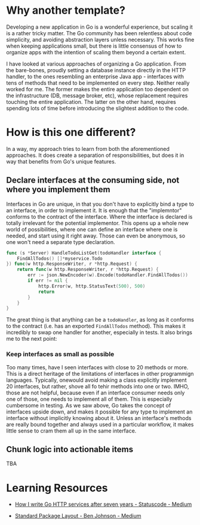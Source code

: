 # Why another template?

Developing a new application in Go is a wonderful experience, but scaling it is a rather tricky matter. The Go community has been relentless about code simplicity, and avoiding abstraction layers unless necessary. This works fine when keeping applications small, but there is little consensus of how to organize apps with the intention of scaling them beyond a certain extent.

I have looked at various approaches of organizing a Go application. From the bare-bones, proudly setting a database instance directly in the HTTP handler, to the ones resembling an enterprise Java app - interfaces with tens of methods that need to be implemented on every step. Neither really worked for me. The former makes the entire application too dependent on the infrastructure (DB, message broker, etc), whose replacement requires touching the entire application. The latter on the other hand, requires spending lots of time before introducing the slightest addition to the code.

# How is this one different?

In a way, my approach tries to learn from both the aforementioned approaches. It does create a separation of responsibilities, but does it in way that benefits from Go's unique features.

## Declare interfaces at the consuming side, not where you implement them

Interfaces in Go are unique, in that you don't have to explicitly bind a type to an interface, in order to implement it. It is enough that the "implemntor" conforms to the contract of the interface. Where the interface is declared is totally irrelevant for the potential implementor. This opens up a whole new world of possibilities, where one can define an interface where one is needed, and start using it right away. Those can even be anonymous, so one won't need a separate type declaration.

```go
func (s *Server) HandleTodoListGet(todoHandler interface {
	FindAllTodos() []*myservice.Todo
}) func(w http.ResponseWriter, r *http.Request) {
	return func(w http.ResponseWriter, r *http.Request) {
		err := json.NewEncoder(w).Encode(todoHandler.FindAllTodos())
		if err != nil {
			http.Error(w, http.StatusText(500), 500)
			return
		}
	}
}
```

The great thing is that anything can be a `todoHandler`, as long as it conforms to the contract (i.e. has an exported `FindAllTodos` method). This makes it incredibly to swap one handler for another, especially in tests. It also brings me to the next point:

### Keep interfaces as small as possible

Too many times, have I seen interfaces with close to 20 methods or more. This is a direct heritage of the limitations of interfaces in other programmign languages. Typically, onewould avoid making a class explicitly implement 20 interfaces, but rather, shove all fo tehir methods into one or two. IMHO, those are not helpful, because even if an interface consumer needs only one of those, one needs to implement all of them. This is especially cumbersome in testing. As we saw above, Go takes the concept of interfaces upside down, and makes it possible for any type to implement an interface without implicitly knowing about it. Unless an interface's methods are really bound together and always used in a particular workflow, it makes little sense to cram them all up in the same interface.

## Chunk logic into actionable items

TBA

# Learning Resources

- [How I write Go HTTP services after seven years - Statuscode - Medium](https://medium.com/statuscode/how-i-write-go-http-services-after-seven-years-37c208122831)

- [Standard Package Layout - Ben Johnson - Medium](https://medium.com/@benbjohnson/standard-package-layout-7cdbc8391fc1)
